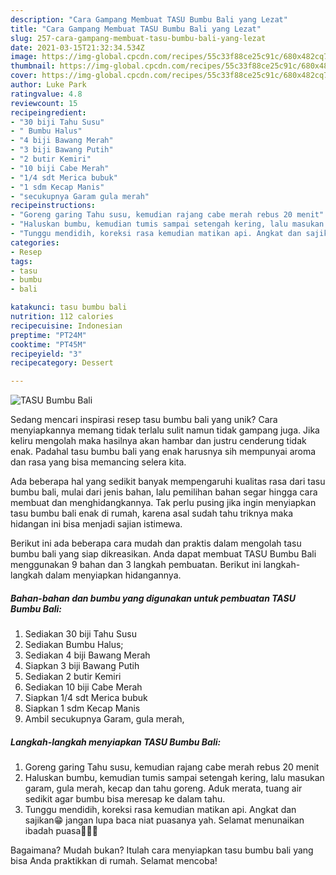 ```yaml
---
description: "Cara Gampang Membuat TASU Bumbu Bali yang Lezat"
title: "Cara Gampang Membuat TASU Bumbu Bali yang Lezat"
slug: 257-cara-gampang-membuat-tasu-bumbu-bali-yang-lezat
date: 2021-03-15T21:32:34.534Z
image: https://img-global.cpcdn.com/recipes/55c33f88ce25c91c/680x482cq70/tasu-bumbu-bali-foto-resep-utama.jpg
thumbnail: https://img-global.cpcdn.com/recipes/55c33f88ce25c91c/680x482cq70/tasu-bumbu-bali-foto-resep-utama.jpg
cover: https://img-global.cpcdn.com/recipes/55c33f88ce25c91c/680x482cq70/tasu-bumbu-bali-foto-resep-utama.jpg
author: Luke Park
ratingvalue: 4.8
reviewcount: 15
recipeingredient:
- "30 biji Tahu Susu"
- " Bumbu Halus"
- "4 biji Bawang Merah"
- "3 biji Bawang Putih"
- "2 butir Kemiri"
- "10 biji Cabe Merah"
- "1/4 sdt Merica bubuk"
- "1 sdm Kecap Manis"
- "secukupnya Garam gula merah"
recipeinstructions:
- "Goreng garing Tahu susu, kemudian rajang cabe merah rebus 20 menit"
- "Haluskan bumbu, kemudian tumis sampai setengah kering, lalu masukan garam, gula merah, kecap dan tahu goreng. Aduk merata, tuang air sedikit agar bumbu bisa meresap ke dalam tahu."
- "Tunggu mendidih, koreksi rasa kemudian matikan api. Angkat dan sajikan😁 jangan lupa baca niat puasanya yah. Selamat menunaikan ibadah puasa🙏🧕😇"
categories:
- Resep
tags:
- tasu
- bumbu
- bali

katakunci: tasu bumbu bali 
nutrition: 112 calories
recipecuisine: Indonesian
preptime: "PT24M"
cooktime: "PT45M"
recipeyield: "3"
recipecategory: Dessert

---
```



![TASU Bumbu Bali](https://img-global.cpcdn.com/recipes/55c33f88ce25c91c/680x482cq70/tasu-bumbu-bali-foto-resep-utama.jpg)

Sedang mencari inspirasi resep tasu bumbu bali yang unik? Cara menyiapkannya memang tidak terlalu sulit namun tidak gampang juga. Jika keliru mengolah maka hasilnya akan hambar dan justru cenderung tidak enak. Padahal tasu bumbu bali yang enak harusnya sih mempunyai aroma dan rasa yang bisa memancing selera kita.



Ada beberapa hal yang sedikit banyak mempengaruhi kualitas rasa dari tasu bumbu bali, mulai dari jenis bahan, lalu pemilihan bahan segar hingga cara membuat dan menghidangkannya. Tak perlu pusing jika ingin menyiapkan tasu bumbu bali enak di rumah, karena asal sudah tahu triknya maka hidangan ini bisa menjadi sajian istimewa.


Berikut ini ada beberapa cara mudah dan praktis dalam mengolah tasu bumbu bali yang siap dikreasikan. Anda dapat membuat TASU Bumbu Bali menggunakan 9 bahan dan 3 langkah pembuatan. Berikut ini langkah-langkah dalam menyiapkan hidangannya.

<!--inarticleads1-->

##### Bahan-bahan dan bumbu yang digunakan untuk pembuatan TASU Bumbu Bali:

1. Sediakan 30 biji Tahu Susu
1. Sediakan  Bumbu Halus;
1. Sediakan 4 biji Bawang Merah
1. Siapkan 3 biji Bawang Putih
1. Sediakan 2 butir Kemiri
1. Sediakan 10 biji Cabe Merah
1. Siapkan 1/4 sdt Merica bubuk
1. Siapkan 1 sdm Kecap Manis
1. Ambil secukupnya Garam, gula merah,




<!--inarticleads2-->

##### Langkah-langkah menyiapkan TASU Bumbu Bali:

1. Goreng garing Tahu susu, kemudian rajang cabe merah rebus 20 menit
1. Haluskan bumbu, kemudian tumis sampai setengah kering, lalu masukan garam, gula merah, kecap dan tahu goreng. Aduk merata, tuang air sedikit agar bumbu bisa meresap ke dalam tahu.
1. Tunggu mendidih, koreksi rasa kemudian matikan api. Angkat dan sajikan😁 jangan lupa baca niat puasanya yah. Selamat menunaikan ibadah puasa🙏🧕😇




Bagaimana? Mudah bukan? Itulah cara menyiapkan tasu bumbu bali yang bisa Anda praktikkan di rumah. Selamat mencoba!
